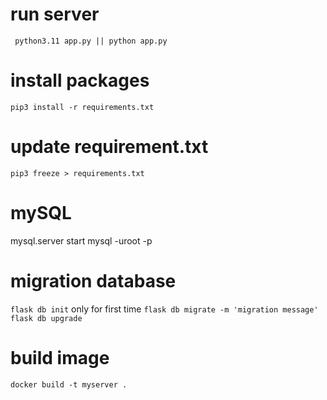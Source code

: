 # run server
``` python3.11 app.py || python app.py```
# install packages
``` pip3 install -r requirements.txt ```
# update requirement.txt
``` pip3 freeze > requirements.txt ```
# mySQL
mysql.server start
mysql -uroot -p

# migration database
``` flask db init ``` only for first time
``` flask db migrate -m 'migration message' ```
``` flask db upgrade ```

# build image
 ``` docker build -t myserver . ```